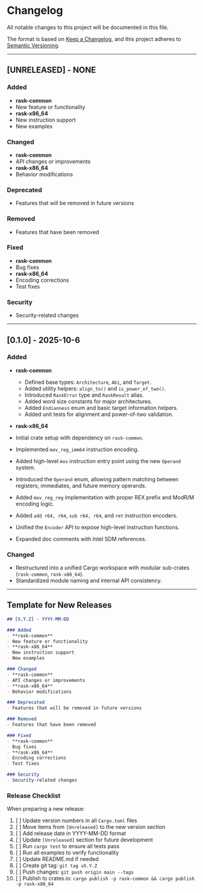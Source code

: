 # Changelog
All notable changes to this project will be documented in this file.

The format is based on [Keep a Changelog](https://keepachangelog.com/en/1.1.0/),
and this project adheres to [Semantic Versioning](https://semver.org/spec/v2.0.0.html).

---

## [UNRELEASED] -  NONE

### Added
- **rask-common**
- New feature or functionality
- **rask-x86_64**
- New instruction support
- New examples

### Changed
- **rask-common**
- API changes or improvements
- **rask-x86_64**
- Behavior modifications

### Deprecated
- Features that will be removed in future versions

### Removed
- Features that have been removed

### Fixed
- **rask-common**
- Bug fixes
- **rask-x86_64**
- Encoding corrections
- Test fixes

### Security
- Security-related changes

---

## [0.1.0] - 2025-10-6 

### Added
- **rask-common**
  - Defined base types: `Architecture`, `Abi`, and `Target`.
  - Added utility helpers: `align_to()` and `is_power_of_two()`.
  - Introduced `RaskError` type and `RaskResult` alias.
  - Added word size constants for major architectures.
  - Added `Endianness` enum and basic target information helpers.
  - Added unit tests for alignment and power-of-two validation.

- **rask-x86_64**
- Initial crate setup with dependency on `rask-common`.
- Implemented `mov_reg_imm64` instruction encoding.
- Added high-level `mov` instruction entry point using the new `Operand` system.
- Introduced the `Operand` enum, allowing pattern matching between registers, immediates, and future memory operands.
- Added `mov_reg_reg` implementation with proper REX prefix and ModR/M encoding logic.
- Added `add r64, r64`, `sub r64, r64`, and `ret` instruction encoders.
- Unified the `Encoder` API to expose high-level instruction functions.
- Expanded doc comments with Intel SDM references.

### Changed
- Restructured into a unified Cargo workspace with modular sub-crates (`rask-common`, `rask-x86_64`).
- Standardized module naming and internal API consistency.

---

## Template for New Releases

```markdown
## [X.Y.Z] - YYYY-MM-DD

### Added
- **rask-common**
- New feature or functionality
- **rask-x86_64**
- New instruction support
- New examples

### Changed
- **rask-common**
- API changes or improvements
- **rask-x86_64**
- Behavior modifications

### Deprecated
- Features that will be removed in future versions

### Removed
- Features that have been removed

### Fixed
- **rask-common**
- Bug fixes
- **rask-x86_64**
- Encoding corrections
- Test fixes

### Security
- Security-related changes
```

### Release Checklist
When preparing a new release:

1. [ ] Update version numbers in all `Cargo.toml` files
2. [ ] Move items from `[Unreleased]` to the new version section
3. [ ] Add release date in YYYY-MM-DD format
4. [ ] Update `[Unreleased]` section for future development
5. [ ] Run `cargo test` to ensure all tests pass
6. [ ] Run all examples to verify functionality
7. [ ] Update README.md if needed
8. [ ] Create git tag: `git tag vX.Y.Z`
9. [ ] Push changes: `git push origin main --tags`
10. [ ] Publish to crates.io: `cargo publish -p rask-common && cargo publish -p rask-x86_64`
